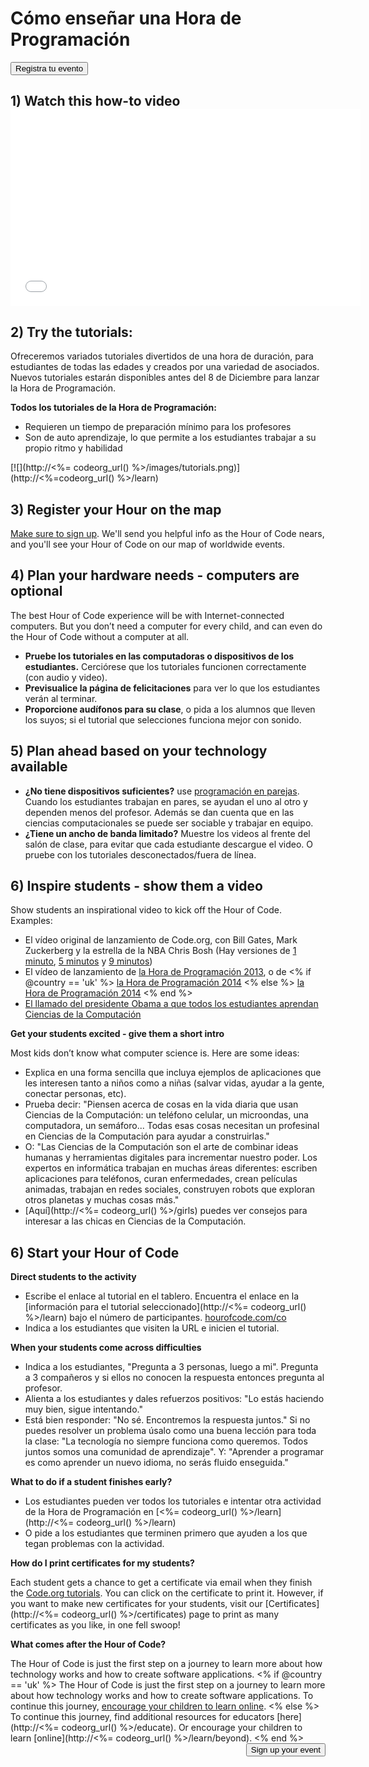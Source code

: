 

<div class="row">
  <h1 class="col-sm-6">
    Cómo enseñar una Hora de Programación
  </h1>
  
  <div class="col-sm-6 button-container centered">
    <a href="<%= hoc_uri('/#join') %>"><button class="signup-button">Registra tu evento</button></a>
  </div>
</div>

## 1) Watch this how-to video <iframe width="560" height="315" src="//www.youtube.com/embed/tQeSke4hIds" frameborder="0" allowfullscreen></iframe>
## 2) Try the tutorials:

Ofreceremos variados tutoriales divertidos de una hora de duración, para estudiantes de todas las edades y creados por una variedad de asociados. Nuevos tutoriales estarán disponibles antes del 8 de Diciembre para lanzar la Hora de Programación.

**Todos los tutoriales de la Hora de Programación:**

  * Requieren un tiempo de preparación mínimo para los profesores
  * Son de auto aprendizaje, lo que permite a los estudiantes trabajar a su propio ritmo y habilidad

[![](http://<%= codeorg_url() %>/images/tutorials.png)](http://<%=codeorg_url() %>/learn)

## 3) Register your Hour on the map

[Make sure to sign up](<%= hoc_uri('/') %>). We'll send you helpful info as the Hour of Code nears, and you'll see your Hour of Code on our map of worldwide events.

## 4) Plan your hardware needs - computers are optional

The best Hour of Code experience will be with Internet-connected computers. But you don’t need a computer for every child, and can even do the Hour of Code without a computer at all.

  * **Pruebe los tutoriales en las computadoras o dispositivos de los estudiantes.** Cerciórese que los tutoriales funcionen correctamente (con audio y video).
  * **Previsualice la página de felicitaciones** para ver lo que los estudiantes verán al terminar. 
  * **Proporcione audífonos para su clase**, o pida a los alumnos que lleven los suyos; si el tutorial que selecciones funciona mejor con sonido.

## 5) Plan ahead based on your technology available

  * **¿No tiene dispositivos suficientes?** use [programación en parejas](http://www.ncwit.org/resources/pair-programming-box-power-collaborative-learning). Cuando los estudiantes trabajan en pares, se ayudan el uno al otro y dependen menos del profesor. Además se dan cuenta que en las ciencias computacionales se puede ser sociable y trabajar en equipo.
  * **¿Tiene un ancho de banda limitado?** Muestre los videos al frente del salón de clase, para evitar que cada estudiante descargue el video. O pruebe con los tutoriales desconectados/fuera de línea.

## 6) Inspire students - show them a video

Show students an inspirational video to kick off the Hour of Code. Examples:

  * El vídeo original de lanzamiento de Code.org, con Bill Gates, Mark Zuckerberg y la estrella de la NBA Chris Bosh (Hay versiones de [1 minuto](https://www.youtube.com/watch?v=qYZF6oIZtfc), [5 minutos](https://www.youtube.com/watch?v=nKIu9yen5nc) y [9 minutos](https://www.youtube.com/watch?v=dU1xS07N-FA))
  * El vídeo de lanzamiento de [la Hora de Programación 2013](https://www.youtube.com/watch?v=FC5FbmsH4fw), o de <% if @country == 'uk' %> [la Hora de Programación 2014](https://www.youtube.com/watch?v=96B5-JGA9EQ) <% else %> [la Hora de Programación 2014](https://www.youtube.com/watch?v=rH7AjDMz_dc&index=2&list=PLzdnOPI1iJNe1WmdkMG-Ca8cLQpdEAL7Q) <% end %>
  * [El llamado del presidente Obama a que todos los estudiantes aprendan Ciencias de la Computación](https://www.youtube.com/watch?v=6XvmhE1J9PY)

**Get your students excited - give them a short intro**

Most kids don’t know what computer science is. Here are some ideas:

  * Explica en una forma sencilla que incluya ejemplos de aplicaciones que les interesen tanto a niños como a niñas (salvar vidas, ayudar a la gente, conectar personas, etc).
  * Prueba decir: "Piensen acerca de cosas en la vida diaria que usan Ciencias de la Computación: un teléfono celular, un microondas, una computadora, un semáforo... Todas esas cosas necesitan un profesinal en Ciencias de la Computación para ayudar a construirlas."
  * O: "Las Ciencias de la Computación son el arte de combinar ideas humanas y herramientas digitales para incrementar nuestro poder. Los expertos en informática trabajan en muchas áreas diferentes: escriben aplicaciones para teléfonos, curan enfermedades, crean películas animadas, trabajan en redes sociales, construyen robots que exploran otros planetas y muchas cosas más."
  * [Aquí](http://<%= codeorg_url() %>/girls) puedes ver consejos para interesar a las chicas en Ciencias de la Computación. 

## 6) Start your Hour of Code

**Direct students to the activity**

  * Escribe el enlace al tutorial en el tablero. Encuentra el enlace en la [información para el tutorial seleccionado](http://<%= codeorg_url() %>/learn) bajo el número de participantes. [hourofcode.com/co](http://hourofcode.com/co)
  * Indica a los estudiantes que visiten la URL e inicien el tutorial.

**When your students come across difficulties**

  * Indica a los estudiantes, "Pregunta a 3 personas, luego a mi". Pregunta a 3 compañeros y si ellos no conocen la respuesta entonces pregunta al profesor.
  * Alienta a los estudiantes y dales refuerzos positivos: "Lo estás haciendo muy bien, sigue intentando."
  * Está bien responder: "No sé. Encontremos la respuesta juntos." Si no puedes resolver un problema úsalo como una buena lección para toda la clase: "La tecnología no siempre funciona como queremos. Todos juntos somos una comunidad de aprendizaje". Y: "Aprender a programar es como aprender un nuevo idioma, no serás fluido enseguida."

**What to do if a student finishes early?**

  * Los estudiantes pueden ver todos los tutoriales e intentar otra actividad de la Hora de Programación en [<%= codeorg_url() %>/learn](http://<%= codeorg_url() %>/learn)
  * O pide a los estudiantes que terminen primero que ayuden a los que tegan problemas con la actividad.

**How do I print certificates for my students?**

Each student gets a chance to get a certificate via email when they finish the [Code.org tutorials](http://studio.code.org). You can click on the certificate to print it. However, if you want to make new certificates for your students, visit our [Certificates](http://<%= codeorg_url() %>/certificates) page to print as many certificates as you like, in one fell swoop!

**What comes after the Hour of Code?**

The Hour of Code is just the first step on a journey to learn more about how technology works and how to create software applications. <% if @country == 'uk' %> The Hour of Code is just the first step on a journey to learn more about how technology works and how to create software applications. To continue this journey, [encourage your children to learn online](http://uk.code.org/learn/beyond). <% else %> To continue this journey, find additional resources for educators [here](http://<%= codeorg_url() %>/educate). Or encourage your children to learn [online](http://<%= codeorg_url() %>/learn/beyond). <% end %> <a style="display: block" href="<%= hoc_uri('/#join') %>"><button style="float: right;">Sign up your event</button></a>